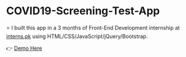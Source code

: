 # COVID19-Screening-Test-App
⭐ I built this app in a 3 months of Front-End Development internship at [interns.pk](https://interns.pk/) using HTML/CSS/JavaScript/jQuery/Bootstrap.

👉 [Demo Here](https://ishratumar18.github.io/COVID19-Screening-Test-App/)
